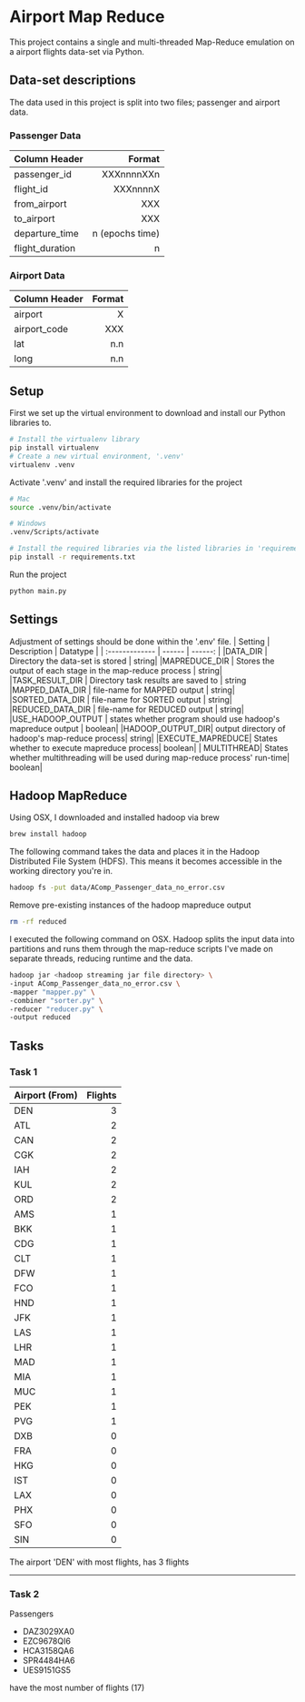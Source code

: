 # Airport Map Reduce

This project contains a single and multi-threaded Map-Reduce emulation on a airport flights data-set via Python.

## Data-set descriptions

The data used in this project is split into two files; passenger and airport data.

### Passenger Data

| Column Header   |          Format |
| :-------------- | --------------: |
| passenger_id    |      XXXnnnnXXn |
| flight_id       |        XXXnnnnX |
| from_airport    |             XXX |
| to_airport      |             XXX |
| departure_time  | n (epochs time) |
| flight_duration |               n |

### Airport Data

| Column Header | Format |
| :------------ | -----: |
| airport       |      X |
| airport_code  |    XXX |
| lat           |    n.n |
| long          |    n.n |

## Setup

First we set up the virtual environment to download and install our Python libraries to.

```bash
# Install the virtualenv library
pip install virtualenv
# Create a new virtual environment, '.venv'
virtualenv .venv
```

Activate '.venv' and install the required libraries for the project

```bash
# Mac
source .venv/bin/activate

# Windows
.venv/Scripts/activate

# Install the required libraries via the listed libraries in 'requirements.txt'
pip install -r requirements.txt
```

Run the project

```bash
python main.py
```

## Settings

Adjustment of settings should be done within the '.env' file.
| Setting | Description | Datatype |
| :------------- | ------ | ------: |
|DATA_DIR | Directory the data-set is stored | string|
|MAPREDUCE_DIR | Stores the output of each stage in the map-reduce process | string|
|TASK_RESULT_DIR | Directory task results are saved to | string
|MAPPED_DATA_DIR | file-name for MAPPED output | string|
|SORTED_DATA_DIR | file-name for SORTED output | string|
|REDUCED_DATA_DIR | file-name for REDUCED output | string|
|USE_HADOOP_OUTPUT | states whether program should use hadoop's mapreduce output | boolean|
|HADOOP_OUTPUT_DIR| output directory of hadoop's map-reduce process| string|
|EXECUTE_MAPREDUCE| States whether to execute mapreduce process| boolean|
| MULTITHREAD| States whether multithreading will be used during map-reduce process' run-time| boolean|

## Hadoop MapReduce

Using OSX, I downloaded and installed hadoop via brew

```bash
brew install hadoop
```

The following command takes the data and places it in the Hadoop Distributed File System (HDFS). This means it becomes accessible in the working directory you're in.

```bash
hadoop fs -put data/AComp_Passenger_data_no_error.csv
```

Remove pre-existing instances of the hadoop mapreduce output

```bash
rm -rf reduced
```

I executed the following command on OSX. Hadoop splits the input data into partitions and runs them through the map-reduce scripts I've made on separate threads, reducing runtime and the data.

```bash
hadoop jar <hadoop streaming jar file directory> \
-input AComp_Passenger_data_no_error.csv \
-mapper "mapper.py" \
-combiner "sorter.py" \
-reducer "reducer.py" \
-output reduced
```

<!-- MAC
hadoop jar /usr/local/Cellar/hadoop/3.3.2/libexec/share/hadoop/tools/lib/hadoop-streaming-3.3.2.jar \
-input AComp_Passenger_data_no_error.csv \
-mapper "mapreduce/mapper.py" \
-combiner "mapreduce/combiner.py" \
-reducer "mapreduce/reducer.py" \
-output reduced
-->

## Tasks

### Task 1

| Airport (From) | Flights |
| :------------- | ------: |
|DEN|3|
|ATL|2|
|CAN|2|
|CGK|2|
|IAH|2|
|KUL|2|
|ORD|2|
|AMS|1|
|BKK|1|
|CDG|1|
|CLT|1|
|DFW|1|
|FCO|1|
|HND|1|
|JFK|1|
|LAS|1|
|LHR|1|
|MAD|1|
|MIA|1|
|MUC|1|
|PEK|1|
|PVG|1|
|DXB|0|
|FRA|0|
|HKG|0|
|IST|0|
|LAX|0|
|PHX|0|
|SFO|0|
|SIN|0|

The airport 'DEN' with most flights, has 3 flights

---

### Task 2

Passengers

- DAZ3029XA0
- EZC9678QI6
- HCA3158QA6
- SPR4484HA6
- UES9151GS5

have the most number of flights (17)